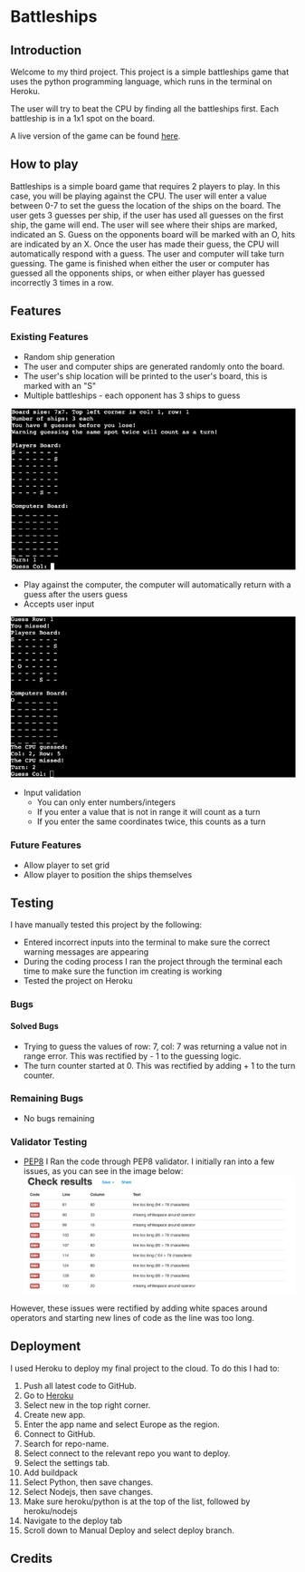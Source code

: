 # Battleships

## Introduction

Welcome to my third project. This project is a simple battleships game that uses the python programming language, which runs in the terminal on Heroku.

The user will try to beat the CPU by finding all the battleships first. Each battleship is in a 1x1 spot on the board.

A live version of the game can be found [here](placeholder).

## How to play

Battleships is a simple board game that requires 2 players to play. In this case, you will be playing against the CPU.
The user will enter a value between 0-7 to set the guess the location of the ships on the board.
The user gets 3 guesses per ship, if the user has used all guesses on the first ship, the game will end.
The user will see where their ships are marked, indicated an S.
Guess on the opponents board will be marked with an O, hits are indicated by an X.
Once the user has made their guess, the CPU will automatically respond with a guess.
The user and computer will take turn guessing.
The game is finished when either the user or computer has guessed all the opponents ships, or when either player has guessed incorrectly 3 times in a row.

## Features

### Existing Features
- Random ship generation
 - The user and computer ships are generated randomly onto the board.
 - The user's ship location will be printed to the user's board, this is marked with an "S"
 - Multiple battleships - each opponent has 3 ships to guess

[![game_start_terminal](documentation_assets/images/game_start_terminal.png)](documentation_assets/images/game_start_terminal.png)

- Play against the computer, the computer will automatically return with a guess after the users guess
- Accepts user input


[![game_turn1](documentation_assets/images/game_turn1.png)](documentation_assets/images/game_turn1.png)

- Input validation
    - You can only enter numbers/integers
    - If you enter a value that is not in range it will count as a turn
    - If you enter the same coordinates twice, this counts as a turn
### Future Features
 - Allow player to set grid
 - Allow player to position the ships themselves
## Testing

I have manually tested this project by the following:
- Entered incorrect inputs into the terminal to make sure the correct warning messages are appearing
- During the coding process I ran the project through the terminal each time to make sure the function im creating is working
- Tested the project on Heroku
### Bugs
#### Solved Bugs
- Trying to guess the values of row: 7, col: 7 was returning a value not in range error. This was rectified by - 1 to the guessing logic.
- The turn counter started at 0. This was rectified by adding + 1 to the turn counter.

### Remaining Bugs
- No bugs remaining
### Validator Testing
- [PEP8](http://pep8online.com/)
I Ran the code through PEP8 validator. I initially ran into a few issues, as you can see in the image below:
[![python_validator_errors](documentation_assets/images/python_validator_errors.png)](documentation_assets/images/python_validator_errors.png)

However, these issues were rectified by adding white spaces around operators and starting new lines of code as the line was too long. 
## Deployment
I used Heroku to deploy my final project to the cloud. To do this I had to:

1. Push all latest code to GitHub.
2. Go to [Heroku](https://dashboard.heroku.com/apps)
3. Select new in the top right corner.
4. Create new app.
5. Enter the app name and select Europe as the region.
6. Connect to GitHub.
7. Search for repo-name.
8. Select connect to the relevant repo you want to deploy.
9. Select the settings tab.
10. Add buildpack
11. Select Python, then save changes.
12. Select Nodejs, then save changes.
13. Make sure heroku/python is at the top of the list, followed by heroku/nodejs
14. Navigate to the deploy tab
15. Scroll down to Manual Deploy and select deploy branch.

## Credits